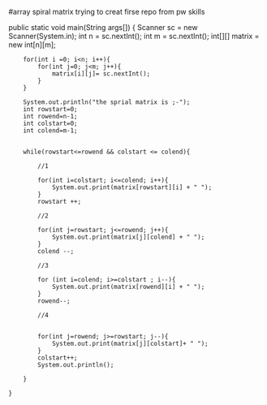 #array spiral matrix
trying to creat firse repo from pw skills







 public static void main(String args[]) {
        Scanner sc = new Scanner(System.in);
        int n = sc.nextInt();
        int m = sc.nextInt();
        int[][] matrix = new int[n][m];


        for(int i =0; i<n; i++){
            for(int j=0; j<m; j++){
                matrix[i][j]= sc.nextInt();
            }
        }

        System.out.println("the sprial matrix is ;-");
        int rowstart=0;
        int rowend=n-1;
        int colstart=0;
        int colend=m-1;


        while(rowstart<=rowend && colstart <= colend){

            //1

            for(int i=colstart; i<=colend; i++){
                System.out.print(matrix[rowstart][i] + " ");
            }
            rowstart ++;

            //2

            for(int j=rowstart; j<=rowend; j++){
                System.out.print(matrix[j][colend] + " ");
            }
            colend --;

            //3

            for (int i=colend; i>=colstart ; i--){
                System.out.print(matrix[rowend][i] + " ");
            }
            rowend--;

            //4


            for(int j=rowend; j>=rowstart; j--){
                System.out.print(matrix[j][colstart]+ " ");
            }
            colstart++;
            System.out.println();

        }

    }

